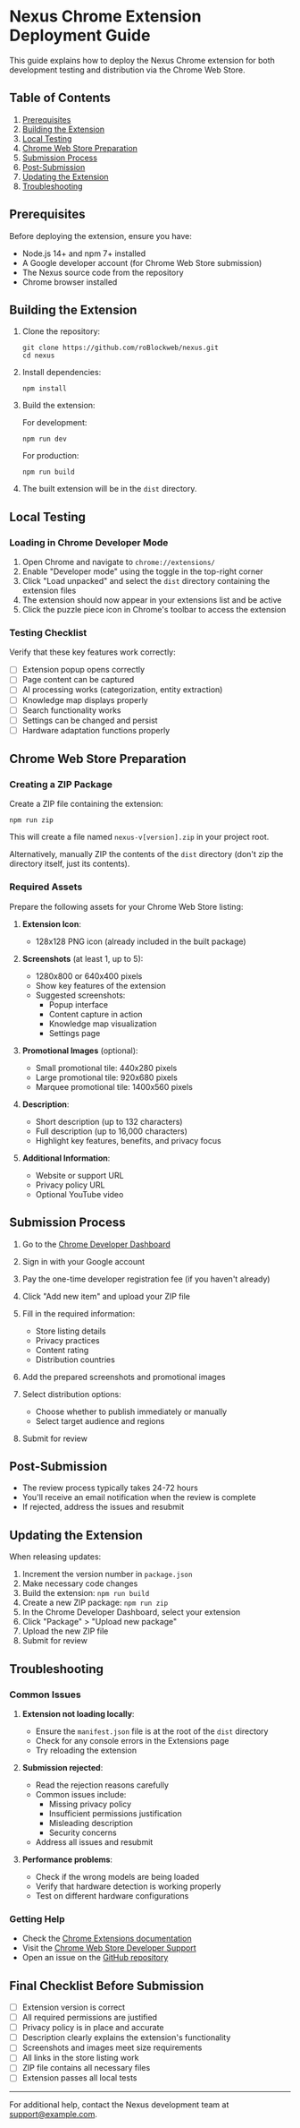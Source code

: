 # Nexus Chrome Extension Deployment Guide

This guide explains how to deploy the Nexus Chrome extension for both development testing and distribution via the Chrome Web Store.

## Table of Contents

1. [Prerequisites](#prerequisites)
2. [Building the Extension](#building-the-extension)
3. [Local Testing](#local-testing)
4. [Chrome Web Store Preparation](#chrome-web-store-preparation)
5. [Submission Process](#submission-process)
6. [Post-Submission](#post-submission)
7. [Updating the Extension](#updating-the-extension)
8. [Troubleshooting](#troubleshooting)

## Prerequisites

Before deploying the extension, ensure you have:

- Node.js 14+ and npm 7+ installed
- A Google developer account (for Chrome Web Store submission)
- The Nexus source code from the repository
- Chrome browser installed

## Building the Extension

1. Clone the repository:
   ```
   git clone https://github.com/roBlockweb/nexus.git
   cd nexus
   ```

2. Install dependencies:
   ```
   npm install
   ```

3. Build the extension:
   
   For development:
   ```
   npm run dev
   ```
   
   For production:
   ```
   npm run build
   ```

4. The built extension will be in the `dist` directory.

## Local Testing

### Loading in Chrome Developer Mode

1. Open Chrome and navigate to `chrome://extensions/`
2. Enable "Developer mode" using the toggle in the top-right corner
3. Click "Load unpacked" and select the `dist` directory containing the extension files
4. The extension should now appear in your extensions list and be active
5. Click the puzzle piece icon in Chrome's toolbar to access the extension

### Testing Checklist

Verify that these key features work correctly:

- [ ] Extension popup opens correctly
- [ ] Page content can be captured
- [ ] AI processing works (categorization, entity extraction)
- [ ] Knowledge map displays properly
- [ ] Search functionality works
- [ ] Settings can be changed and persist
- [ ] Hardware adaptation functions properly

## Chrome Web Store Preparation

### Creating a ZIP Package

Create a ZIP file containing the extension:

```
npm run zip
```

This will create a file named `nexus-v[version].zip` in your project root.

Alternatively, manually ZIP the contents of the `dist` directory (don't zip the directory itself, just its contents).

### Required Assets

Prepare the following assets for your Chrome Web Store listing:

1. **Extension Icon**:
   - 128x128 PNG icon (already included in the built package)

2. **Screenshots** (at least 1, up to 5):
   - 1280x800 or 640x400 pixels
   - Show key features of the extension
   - Suggested screenshots:
     - Popup interface
     - Content capture in action
     - Knowledge map visualization
     - Settings page

3. **Promotional Images** (optional):
   - Small promotional tile: 440x280 pixels
   - Large promotional tile: 920x680 pixels
   - Marquee promotional tile: 1400x560 pixels

4. **Description**:
   - Short description (up to 132 characters)
   - Full description (up to 16,000 characters)
   - Highlight key features, benefits, and privacy focus

5. **Additional Information**:
   - Website or support URL
   - Privacy policy URL
   - Optional YouTube video

## Submission Process

1. Go to the [Chrome Developer Dashboard](https://chrome.google.com/webstore/developer/dashboard)

2. Sign in with your Google account

3. Pay the one-time developer registration fee (if you haven't already)

4. Click "Add new item" and upload your ZIP file

5. Fill in the required information:
   - Store listing details
   - Privacy practices
   - Content rating
   - Distribution countries

6. Add the prepared screenshots and promotional images

7. Select distribution options:
   - Choose whether to publish immediately or manually
   - Select target audience and regions

8. Submit for review

## Post-Submission

- The review process typically takes 24-72 hours
- You'll receive an email notification when the review is complete
- If rejected, address the issues and resubmit

## Updating the Extension

When releasing updates:

1. Increment the version number in `package.json`
2. Make necessary code changes
3. Build the extension: `npm run build`
4. Create a new ZIP package: `npm run zip`
5. In the Chrome Developer Dashboard, select your extension
6. Click "Package" > "Upload new package"
7. Upload the new ZIP file
8. Submit for review

## Troubleshooting

### Common Issues

1. **Extension not loading locally**:
   - Ensure the `manifest.json` file is at the root of the `dist` directory
   - Check for any console errors in the Extensions page
   - Try reloading the extension

2. **Submission rejected**:
   - Read the rejection reasons carefully
   - Common issues include:
     - Missing privacy policy
     - Insufficient permissions justification
     - Misleading description
     - Security concerns
   - Address all issues and resubmit

3. **Performance problems**:
   - Check if the wrong models are being loaded
   - Verify that hardware detection is working properly
   - Test on different hardware configurations

### Getting Help

- Check the [Chrome Extensions documentation](https://developer.chrome.com/docs/extensions/)
- Visit the [Chrome Web Store Developer Support](https://developer.chrome.com/docs/webstore/support/)
- Open an issue on the [GitHub repository](https://github.com/roBlockweb/nexus/issues)

## Final Checklist Before Submission

- [ ] Extension version is correct
- [ ] All required permissions are justified
- [ ] Privacy policy is in place and accurate
- [ ] Description clearly explains the extension's functionality
- [ ] Screenshots and images meet size requirements
- [ ] All links in the store listing work
- [ ] ZIP file contains all necessary files
- [ ] Extension passes all local tests

---

For additional help, contact the Nexus development team at [support@example.com](mailto:support@example.com).
